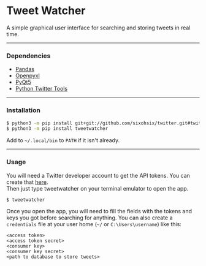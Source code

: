 # Tweet Watcher

A simple graphical user interface for searching and storing tweets in real time.

***
### Dependencies
* [Pandas](https://pypi.org/project/pandas/)
* [Openpyxl](https://pypi.org/project/openpyxl/)
* [PyQt5](https://pypi.org/project/PyQt5/)
* [Python Twitter Tools](https://github.com/sixohsix/twitter)
***
### Installation
```sh
$ python3 -m pip install git+git://github.com/sixohsix/twitter.git#twitter
$ python3 -m pip install tweetwatcher
```
Add to ```~/.local/bin``` to ```PATH``` if it isn't already.
***
### Usage
You will need a Twitter developer account to get the API tokens. You can create that [here](developer.twitter.com).
<br>Then just type tweetwatcher on your terminal emulator to open the app.
```sh
$ tweetwatcher
```
Once you open the app, you will need to fill the fields with the tokens and keys you got before searching for anything.
You can also create a ```credentials``` file at your user home (```~/``` or ```C:\Users\username```) like this:
```text
<access token>
<access token secret>
<consumer key>
<consumer key secret>
<path to database to store tweets>
```